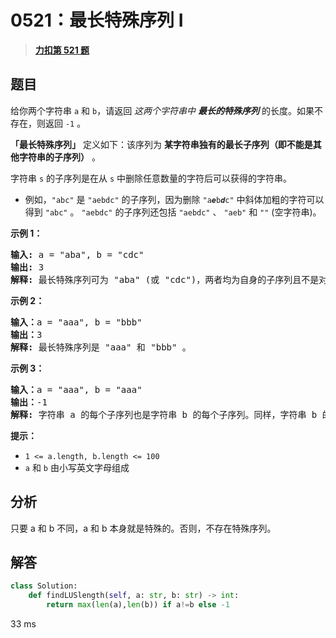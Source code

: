 # 0521：最长特殊序列 Ⅰ


> <u>**[力扣第 521 题](https://leetcode.cn/problems/longest-uncommon-subsequence-i/)**</u>

## 题目

<p>给你两个字符串 <code>a</code> 和 <code>b</code>，请返回 <em>这两个字符串中 <strong>最长的特殊序列</strong> </em> 的长度。如果不存在，则返回 <code>-1</code> 。</p>

<p><strong>「最长特殊序列」</strong> 定义如下：该序列为 <strong>某字符串独有的最长<span data-keyword="subsequence-array">子序列</span>（即不能是其他字符串的子序列）</strong> 。</p>

<p>字符串 <code>s</code> 的子序列是在从 <code>s</code> 中删除任意数量的字符后可以获得的字符串。</p>

<ul>
<li>例如，<code>"abc"</code> 是 <code>"aebdc"</code> 的子序列，因为删除 <code>"a<em><strong>e</strong></em>b<strong><em>d</em></strong>c"</code> 中斜体加粗的字符可以得到 <code>"abc"</code> 。 <code>"aebdc"</code> 的子序列还包括 <code>"aebdc"</code> 、 <code>"aeb"</code> 和 <code>""</code> (空字符串)。</li>
</ul>



<p><strong>示例 1：</strong></p>

<pre>
<strong>输入:</strong> a = "aba", b = "cdc"
<strong>输出:</strong> 3
<strong>解释:</strong> 最长特殊序列可为 "aba" (或 "cdc")，两者均为自身的子序列且不是对方的子序列。</pre>

<p><strong>示例 2：</strong></p>

<pre>
<strong>输入：</strong>a = "aaa", b = "bbb"
<strong>输出：</strong>3
<strong>解释:</strong> 最长特殊序列是 "aaa" 和 "bbb" 。
</pre>

<p><strong>示例 3：</strong></p>

<pre>
<strong>输入：</strong>a = "aaa", b = "aaa"
<strong>输出：</strong>-1
<strong>解释:</strong> 字符串 a 的每个子序列也是字符串 b 的每个子序列。同样，字符串 b 的每个子序列也是字符串 a 的子序列。
</pre>



<p><strong>提示：</strong></p>

<ul>
<li><code>1 &lt;= a.length, b.length &lt;= 100</code></li>
<li><code>a</code> 和 <code>b</code> 由小写英文字母组成</li>
</ul>


## 分析

只要 a 和 b 不同，a 和 b 本身就是特殊的。否则，不存在特殊序列。
## 解答


```python
class Solution:
    def findLUSlength(self, a: str, b: str) -> int:
        return max(len(a),len(b)) if a!=b else -1
```
33 ms

